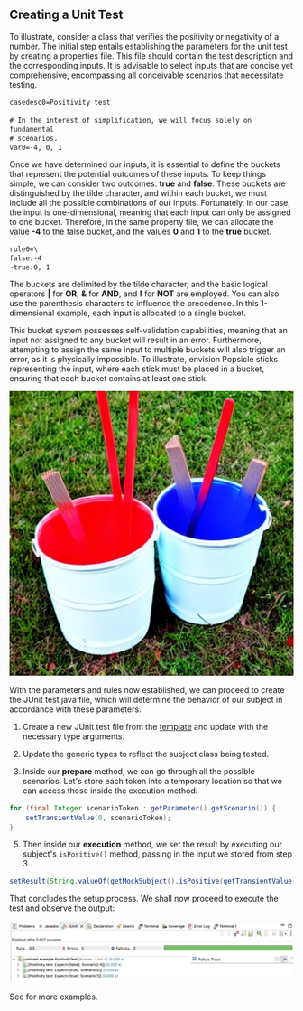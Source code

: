 ## Creating a Unit Test

To illustrate, consider a class that verifies the positivity or negativity of a 
number. The initial step entails establishing the parameters for the unit test 
by creating a properties file. This file should contain the test description and 
the corresponding inputs. It is advisable to select inputs that are concise yet 
comprehensive, encompassing all conceivable scenarios that necessitate testing.

```properties
casedesc0=Positivity test

# In the interest of simplification, we will focus solely on fundamental 
# scenarios.
var0=-4, 0, 1
```

Once we have determined our inputs, it is essential to define the buckets that 
represent the potential outcomes of these inputs. To keep things simple, we can 
consider two outcomes: **true** and **false**. These buckets are distinguished 
by the tilde character, and within each bucket, we must include all the possible 
combinations of our inputs. Fortunately, in our case, the input is 
one-dimensional, meaning that each input can only be assigned to one bucket. 
Therefore, in the same property file, we can allocate the value **-4** to the 
false bucket, and the values **0** and **1** to the **true** bucket.

```properties
rule0=\
false:-4
~true:0, 1
```

The buckets are delimited by the tilde character, and the basic logical 
operators **|** for **OR**, **&** for **AND**, and **!** for **NOT** are 
employed. You can also use the parenthesis characters to influence the 
precedence. In this 1-dimensional example, each input is allocated to a single 
bucket.

This bucket system possesses self-validation capabilities, meaning that an input 
not assigned to any bucket will result in an error. Furthermore, attempting to 
assign the same input to multiple buckets will also trigger an error, as it is 
physically impossible. To illustrate, envision Popsicle sticks representing the 
input, where each stick must be placed in a bucket, ensuring that each bucket 
contains at least one stick.

![](./assets/images/popsicle-and-buckets.jpg)

With the parameters and rules now established, we can proceed to create the JUnit 
test java file, which will determine the behavior of our subject in accordance 
with these parameters.

1. Create a new JUnit test file from the [template](./src/main/resources/TemplateTest.java)
and update with the necessary type arguments.

2. Update the generic types to reflect the subject class being tested.

4.  Inside our **prepare** method, we can go through all the possible scenarios. 
Let's store each token into a temporary location so that we can access those inside the execution method:

```java
for (final Integer scenarioToken : getParameter().getScenario()) {
    setTransientValue(0, scenarioToken);
}
```

5.  Then inside our **execution** method, we set the result by executing our 
subject's `isPositive()` method, passing in the input we stored from step 3.

```java
setResult(String.valueOf(getMockSubject().isPositive(getTransientValue(0))));
```

That concludes the setup process. We shall now proceed to execute the test and 
observe the output:

![](./assets/images/positivity-test-result.png)


See [](./src/main/test/java/io.github.roycetech.junitcast/example) for more examples.
